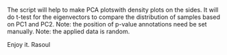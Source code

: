 The script will help to make PCA plotswith density plots on the sides. It will do t-test for the eigenvectors to compare the distribution of samples based on PC1 and PC2. 
Note: the position of p-value annotations need be set manually.
Note: the applied data is random.

Enjoy it.
Rasoul

